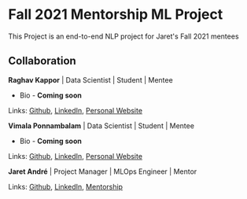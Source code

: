 # Fall 2021 Mentorship ML Project
This Project is an end-to-end NLP project for Jaret's Fall 2021 mentees

## Collaboration

**Raghav Kappor** | Data Scientist | Student | Mentee

- Bio - **Coming soon**

Links: [Github](github.com/raghav0901), [LinkedIn](https://www.linkedin.com/in/raghav-kapoor-1b9703ab/), [Personal Website]()

**Vimala Ponnambalam** | Data Scientist | Student | Mentee

- Bio - **Coming soon**


Links: [Github](https://github.com/pvimalacode), [LinkedIn](https://www.linkedin.com/in/pvimala/), [Personal Website]()

**Jaret André** | Project Manager | MLOps Engineer | Mentor 

Links: [Github](https://github.com/JDandre), [LinkedIn](https://www.linkedin.com/in/jaret-andr%C3%A9/), [Mentorship](https://mentors.sharpestminds.com/jaret-andre) 
